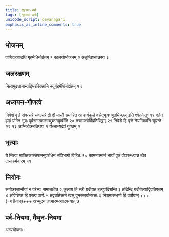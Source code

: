 ```yaml
---
title: गृहस्थ-धर्मः
tags: [गृहस्थ-धर्मः]
unicode_script: devanagari
emphasis_as_inline_comments: true
---
```

## भोजनम्
पाणिग्रहणादधि गृहमेधिनोर्व्रतम् १ कालयोर्भोजनम् २ अतृप्तिश्चान्नस्य ३ 

## जलरक्षणम्
 नित्यमुदधानान्यद्भिररिक्तानि स्युर्गृहमेधिनोर्व्रतम् १५ 

## अध्ययन-गौणत्वे
निवेशे वृत्ते संवत्सरे संवत्सरे द्वौ द्वौ मासौ समाहित आचार्यकुले वसेद्भूयः श्रुतमिच्छन्न् इति श्वेतकेतुः १९ एतेन ह्यहं योगेन भूयः पूर्वस्मात्कालाच्छ्रुतमकुर्वीति २० तच्छास्त्रैर्विप्रतिषिद्धम् २१ निवेशे हि वृत्ते नैयमिकानि श्रूयन्ते २२ १३ अग्निहोत्रमतिथयः १ यच्चान्यदेवं युक्तम् २ 

## भृत्याः
ये नित्या भाक्तिकास्तेषामनुपरोधेन संविभागो विहितः १० काममात्मानं भार्यां पुत्रं वोपरुन्ध्यान्न त्वेव दासकर्मकरम् ११

## नियोगः
सगोत्रस्थानीयां न परेभ्यः समाचक्षीत २ कुलाय हि स्त्री प्रदीयत इत्युपदिशन्ति ३ तदिन्द्रि यदौर्बल्याद्विप्रतिपन्नम् ४ अविशिष्टं हि परत्वं पाणेः ५ तद्व्यतिक्रमे खलु पुनरुभयोर्नरकः ६ नियमारम्भणो हि वर्षीयान् +++(=गरीयान्)+++ अभ्युदय एवमारम्भणादपत्यात् ७ 

## पर्व-नियमा, मैथुन-नियमा
अन्यत्रोक्ताः।
